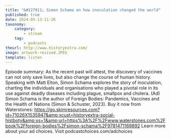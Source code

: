 ```yaml
---
title: "&#127911; Simon Schama on how inoculation changed the world"
published: true
date: 2024-05-13-11-26
taxonomy:
    category:
        - stream
    tag:
        - podcasts
theurl: http://www.historyextra.com/
image: artwork-resized.JPEG
template: listen
---
```


Episode summary: As the recent past will attest, the discovery of vaccines can not only save lives, but also change the course of human history. Speaking with Matt Elton, Simon Schama explores the story of inoculation, charting the individuals and organisations who played a pivotal role in its use against deadly diseases including plague, smallpox and cholera. (Ad) Simon Schama is the author of Foreign Bodies: Pandemics, Vaccines and the Health of Nations (Simon &amp; Schuster, 2023). Buy it now from Waterstones: https://go.skimresources.com?id=71026X1535947&amp;xcust=historyextra-social-histboty&amp;xs=1&amp;url=https%3A%2F%2Fwww.waterstones.com%2Fbook%2Fforeign-bodies%2Fsimon-schama%2F9781471169892 Learn more about your ad choices. Visit podcastchoices.com/adchoices
